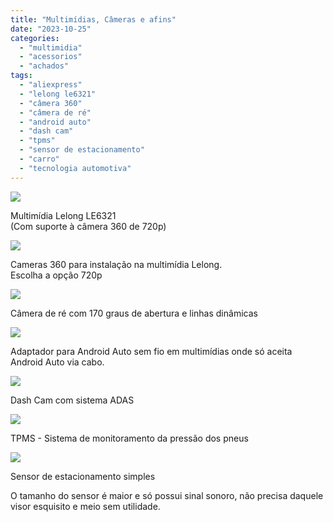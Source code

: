 ```yaml
---
title: "Multimídias, Câmeras e afins"
date: "2023-10-25"
categories:
  - "multimidia"
  - "acessorios"
  - "achados"
tags:
  - "aliexpress"
  - "lelong le6321"
  - "câmera 360"
  - "câmera de ré"
  - "android auto"
  - "dash cam"
  - "tpms"
  - "sensor de estacionamento"
  - "carro"
  - "tecnologia automotiva"
---
```


[![](https://garagemdomadeira.com/wp-content/uploads/2024/03/screenshot-2024-03-12-as-21.30.46.jpg?w=1024)](https://mercadolivre.com/sec/1MXmkpk)

Multimídia Lelong LE6321  
(Com suporte à câmera 360 de 720p)

[![](https://garagemdomadeira.com/wp-content/uploads/2024/11/novo-projeto-4.jpg?w=723)](https://s.click.aliexpress.com/e/_DBv6AA5)

Cameras 360 para instalação na multimídia Lelong.  
Escolha a opção 720p

[![](https://garagemdomadeira.com/wp-content/uploads/2023/10/screenshot-2023-10-24-as-11.11.33.jpg?w=1024)](https://s.click.aliexpress.com/e/_DFoSxlv)

Câmera de ré com 170 graus de abertura e linhas dinâmicas

[![](https://garagemdomadeira.com/wp-content/uploads/2023/10/screenshot-2023-10-24-as-11.12.27.jpg?w=873)](https://s.click.aliexpress.com/e/_DecjYYT)

Adaptador para Android Auto sem fio em multimídias onde só aceita Android Auto via cabo.

[![](https://garagemdomadeira.com/wp-content/uploads/2023/10/screenshot-2023-10-24-as-11.16.23.jpg?w=702)](https://s.click.aliexpress.com/e/_DkkOXv1)

Dash Cam com sistema ADAS

[![](https://garagemdomadeira.com/wp-content/uploads/2023/10/screenshot-2023-10-24-as-11.18.07.jpg?w=742)](https://s.click.aliexpress.com/e/_DDT9vTH)

TPMS - Sistema de monitoramento da pressão dos pneus

[![](https://garagemdomadeira.com/wp-content/uploads/2023/10/screenshot-2023-10-25-as-09.42.48.jpg?w=545)](https://s.click.aliexpress.com/e/_DBJwNKr)

Sensor de estacionamento simples

O tamanho do sensor é maior e só possui sinal sonoro, não precisa daquele visor esquisito e meio sem utilidade.
